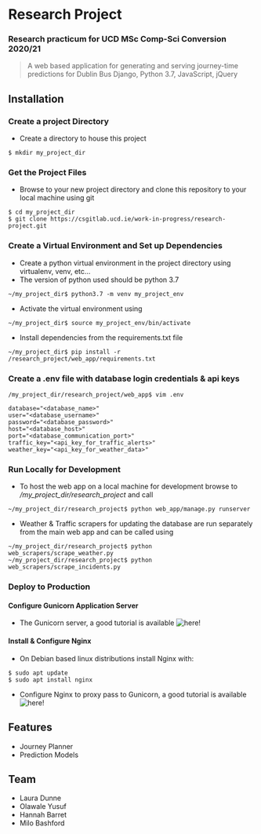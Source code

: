# Research Project
### Research practicum for UCD MSc Comp-Sci Conversion 2020/21
>A web based application for generating and serving journey-time predictions for Dublin Bus
>Django, Python 3.7, JavaScript, jQuery

## Installation
### Create a project Directory
- Create a directory to house this project
```
$ mkdir my_project_dir
```
### Get the Project Files
- Browse to your new project directory and clone this repository to your local machine using git
```
$ cd my_project_dir
$ git clone https://csgitlab.ucd.ie/work-in-progress/research-project.git
```
### Create a Virtual Environment and Set up Dependencies
- Create a python virtual environment in the project directory using virtualenv, venv, etc...
- The version of python used should be python 3.7
```
~/my_project_dir$ python3.7 -m venv my_project_env
```
- Activate the virtual environment using
```
~/my_project_dir$ source my_project_env/bin/activate
```
- Install dependencies from the requirements.txt file
```
~/my_project_dir$ pip install -r /research_project/web_app/requirements.txt
```
### Create a .env file with database login credentials & api keys
```
/my_project_dir/research_project/web_app$ vim .env
```
```
database="<database_name>"
user="<database_username>"
password="<database_password>"
host="<database_host>"
port="<database_communication_port>"
traffic_key="<api_key_for_traffic_alerts>"
weather_key="<api_key_for_weather_data>"
```
### Run Locally for Development
- To host the web app on a local machine for development browse to */my_project_dir/research_project* and call
```
~/my_project_dir/research_project$ python web_app/manage.py runserver
```
- Weather & Traffic scrapers for updating the database are run separately from the main web app and can be called using
```
~/my_project_dir/research_project$ python web_scrapers/scrape_weather.py
~/my_project_dir/research_project$ python web_scrapers/scrape_incidents.py
```

### Deploy to Production
#### Configure Gunicorn Application Server
- The Gunicorn server, a good tutorial is available ![here!](https://www.digitalocean.com/community/tutorials/how-to-set-up-django-with-postgres-nginx-and-gunicorn-on-ubuntu-16-04)


#### Install & Configure Nginx
- On Debian based linux distributions install Nginx with:
```
$ sudo apt update
$ sudo apt install nginx
```
- Configure Nginx to proxy pass to Gunicorn, a good tutorial is available ![here!](https://www.digitalocean.com/community/tutorials/how-to-set-up-django-with-postgres-nginx-and-gunicorn-on-ubuntu-16-04)


## Features
- Journey Planner
- Prediction Models


## Team
- Laura Dunne
- Olawale Yusuf
- Hannah Barret
- Milo Bashford